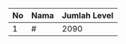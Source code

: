 | No | Nama            | Jumlah Level |
|----|-----------------|--------------|
| 1  | #    |    2090        |

